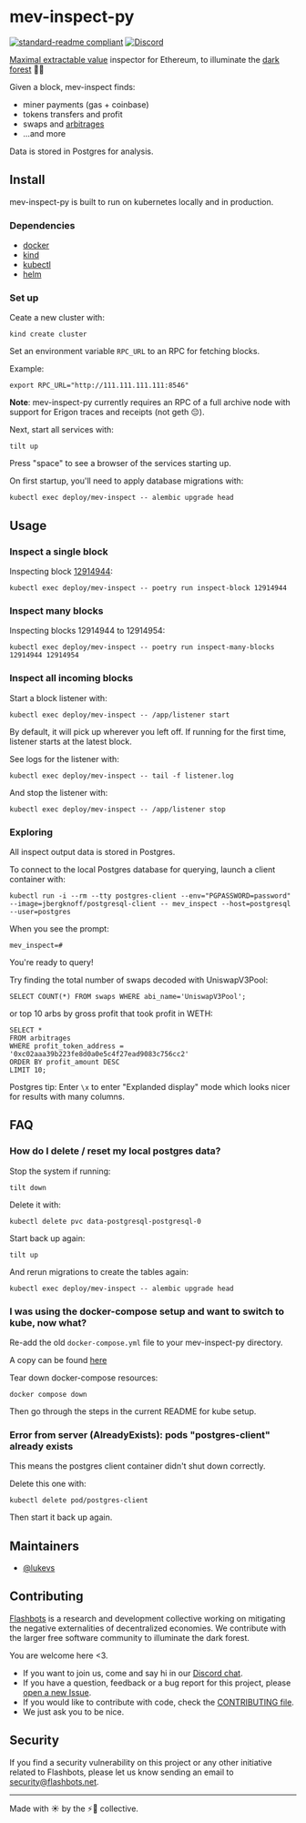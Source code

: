 # mev-inspect-py

[![standard-readme compliant](https://img.shields.io/badge/readme%20style-standard-brightgreen.svg?style=flat-square)](https://github.com/RichardLitt/standard-readme)
[![Discord](https://img.shields.io/discord/755466764501909692)](https://discord.gg/7hvTycdNcK)

[Maximal extractable value](https://ethereum.org/en/developers/docs/mev/) inspector for Ethereum, to illuminate the [dark forest](https://www.paradigm.xyz/2020/08/ethereum-is-a-dark-forest/) 🌲💡

Given a block, mev-inspect finds:
- miner payments (gas + coinbase)
- tokens transfers and profit
- swaps and [arbitrages](https://twitter.com/bertcmiller/status/1427632028263059462)
- ...and more

Data is stored in Postgres for analysis.

## Install

mev-inspect-py is built to run on kubernetes locally and in production.

### Dependencies

- [docker](https://www.docker.com/products/docker-desktop)
- [kind](https://kind.sigs.k8s.io/docs/user/quick-start)
- [kubectl](https://kubernetes.io/docs/tasks/tools/)
- [helm](https://helm.sh/docs/intro/install/)

### Set up

Ceate a new cluster with:

```
kind create cluster
```

Set an environment variable `RPC_URL` to an RPC for fetching blocks.

Example:

```
export RPC_URL="http://111.111.111.111:8546"
```

**Note**: mev-inspect-py currently requires an RPC of a full archive node with support for Erigon traces and receipts (not geth 😔).

Next, start all services with:

```
tilt up
```

Press "space" to see a browser of the services starting up.

On first startup, you'll need to apply database migrations with:

```
kubectl exec deploy/mev-inspect -- alembic upgrade head
```

## Usage

### Inspect a single block

Inspecting block [12914944](https://twitter.com/mevalphaleak/status/1420416437575901185):

```
kubectl exec deploy/mev-inspect -- poetry run inspect-block 12914944
```

### Inspect many blocks

Inspecting blocks 12914944 to 12914954:

```
kubectl exec deploy/mev-inspect -- poetry run inspect-many-blocks 12914944 12914954
```

### Inspect all incoming blocks

Start a block listener with:

```
kubectl exec deploy/mev-inspect -- /app/listener start
```

By default, it will pick up wherever you left off.
If running for the first time, listener starts at the latest block.

See logs for the listener with:

```
kubectl exec deploy/mev-inspect -- tail -f listener.log
```

And stop the listener with:

```
kubectl exec deploy/mev-inspect -- /app/listener stop
```

### Exploring

All inspect output data is stored in Postgres.

To connect to the local Postgres database for querying, launch a client container with:

```
kubectl run -i --rm --tty postgres-client --env="PGPASSWORD=password" --image=jbergknoff/postgresql-client -- mev_inspect --host=postgresql --user=postgres
```

When you see the prompt:

```
mev_inspect=#
```

You're ready to query!

Try finding the total number of swaps decoded with UniswapV3Pool:

```
SELECT COUNT(*) FROM swaps WHERE abi_name='UniswapV3Pool';
```

or top 10 arbs by gross profit that took profit in WETH:

```
SELECT *
FROM arbitrages
WHERE profit_token_address = '0xc02aaa39b223fe8d0a0e5c4f27ead9083c756cc2'
ORDER BY profit_amount DESC
LIMIT 10;
```

Postgres tip: Enter `\x` to enter "Explanded display" mode which looks nicer for results with many columns.

## FAQ

### How do I delete / reset my local postgres data?

Stop the system if running:

```
tilt down
```

Delete it with:

```
kubectl delete pvc data-postgresql-postgresql-0
```

Start back up again:

```
tilt up
```

And rerun migrations to create the tables again:

```
kubectl exec deploy/mev-inspect -- alembic upgrade head
```

### I was using the docker-compose setup and want to switch to kube, now what?

Re-add the old `docker-compose.yml` file to your mev-inspect-py directory.

A copy can be found [here](https://github.com/flashbots/mev-inspect-py/blob/ef60c097719629a7d2dc56c6e6c9a100fb706f76/docker-compose.yml)

Tear down docker-compose resources:

```
docker compose down
```

Then go through the steps in the current README for kube setup.

### Error from server (AlreadyExists): pods "postgres-client" already exists

This means the postgres client container didn't shut down correctly.

Delete this one with:

```
kubectl delete pod/postgres-client
```

Then start it back up again.

## Maintainers

- [@lukevs](https://github.com/lukevs)

## Contributing

[Flashbots](https://flashbots.net) is a research and development collective working on mitigating the negative externalities of decentralized economies. We contribute with the larger free software community to illuminate the dark forest.

You are welcome here <3.

- If you want to join us, come and say hi in our [Discord chat](https://discord.gg/7hvTycdNcK).
- If you have a question, feedback or a bug report for this project, please [open a new Issue](https://github.com/flashbots/mev-inspect-py/issues).
- If you would like to contribute with code, check the [CONTRIBUTING file](CONTRIBUTING.md).
- We just ask you to be nice.

## Security

If you find a security vulnerability on this project or any other initiative related to Flashbots, please let us know sending an email to security@flashbots.net.

---

Made with ☀️  by the ⚡🤖 collective.
